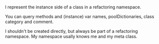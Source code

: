 I represent the instance side of a class in a refactoring namespace. 

You can query methods and (instance) var names, poolDictionaries, class category and comment.

I shouldn't be created directly, but always be part of a refactoring namespace.
My  namespace usally knows me and my meta class.